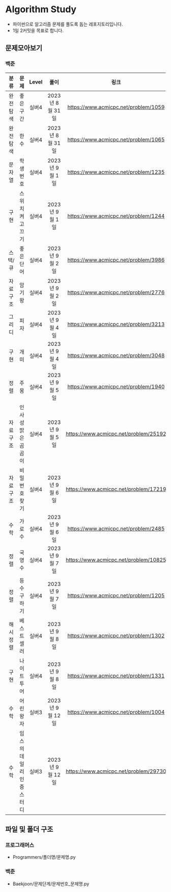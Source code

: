 # Algorithm Study
- 파이썬으로 알고리즘 문제를 풀도록 돕는 레포지토리입니다.
- 1일 2커밋을 목표로 합니다.

## 문제모아보기
### 백준
|분류    |문제              |Level|풀이            |링크                               |난이도    |
|:------:|:----------------:|:---:|:-------------:|:----------------------------------:|:--------:|
|완전탐색|좋은구간          |실버4|2023년 8월 31일|https://www.acmicpc.net/problem/1059|★★★    |
|완전탐색|한수              |실버4|2023년 8월 31일|https://www.acmicpc.net/problem/1065|★★★    |
|문자열  |학생번호          |실버4|2023년 9월 1일 |https://www.acmicpc.net/problem/1235|★★★    |
|구현    |스위치 켜고 끄기  |실버4|2023년 9월 1일 |https://www.acmicpc.net/problem/1244|★★★★★|
|스택/큐 |좋은 단어         |실버4|2023년 9월 2일 |https://www.acmicpc.net/problem/3986|★★      |
|자료구조|암기왕            |실버4|2023년 9월 2일 |https://www.acmicpc.net/problem/2776|★        |
|그리디  |피자              |실버4|2023년 9월 4일 |https://www.acmicpc.net/problem/3213|★★★★★|
|구현    |개미              |실버4|2023년 9월 4일 |https://www.acmicpc.net/problem/3048|★★★★  |
|정렬    |주몽              |실버4|2023년 9월 5일 |https://www.acmicpc.net/problem/1940|★★      |
|자료구조|인사성 밝은 곰곰이|실버4|2023년 9월 5일 |https://www.acmicpc.net/problem/25192|★★      |
|자료구조|비밀번호 찾기     |실버4|2023년 9월 6일 |https://www.acmicpc.net/problem/17219|★        |
|수학    |가로수            |실버4|2023년 9월 6일 |https://www.acmicpc.net/problem/2485 |★★      |
|정렬    |국영수            |실버4|2023년 9월 7일 |https://www.acmicpc.net/problem/10825|★★      |
|정렬    |등수구하기        |실버4|2023년 9월 7일 |https://www.acmicpc.net/problem/1205 |★★★     |
|해시정렬|베스트셀러        |실버4|2023년 9월 8일 |https://www.acmicpc.net/problem/1302 |★         |
|구현    |나이트투어        |실버4|2023년 9월 8일 |https://www.acmicpc.net/problem/1331 |★★★     |
|수학    |어린왕자          |실버3|2023년 9월 12일 |https://www.acmicpc.net/problem/1004|★★       |
|수학    |임스의 데일리 인증 스터디|실버3|2023년 9월 12일 |https://www.acmicpc.net/problem/29730|★★       |

## 파일 및 폴더 구조
### 프로그래머스
- Programmers/폴더명/문제명.py

### 백준
- Baekjoon/문제단계/문제번호_문제명.py

